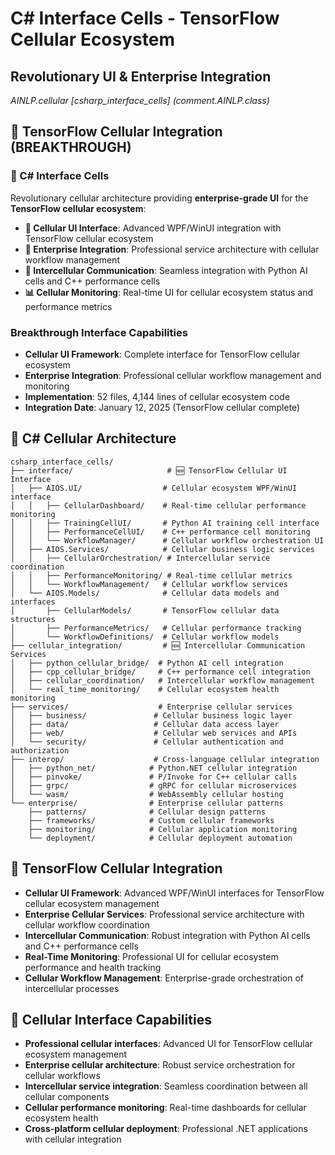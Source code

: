 # C# Interface Cells - TensorFlow Cellular Ecosystem
## Revolutionary UI & Enterprise Integration
*AINLP.cellular [csharp_interface_cells] (comment.AINLP.class)*

## 🧬 **TensorFlow Cellular Integration (BREAKTHROUGH)**

### **🏢 C# Interface Cells**
Revolutionary cellular architecture providing **enterprise-grade UI** for the **TensorFlow cellular ecosystem**:

- **🚀 Cellular UI Interface**: Advanced WPF/WinUI integration with TensorFlow cellular ecosystem
- **🔧 Enterprise Integration**: Professional service architecture with cellular workflow management
- **🌉 Intercellular Communication**: Seamless integration with Python AI cells and C++ performance cells
- **📊 Cellular Monitoring**: Real-time UI for cellular ecosystem status and performance metrics

### **Breakthrough Interface Capabilities**
- **Cellular UI Framework**: Complete interface for TensorFlow cellular ecosystem
- **Enterprise Integration**: Professional cellular workflow management and monitoring
- **Implementation**: 52 files, 4,144 lines of cellular ecosystem code
- **Integration Date**: January 12, 2025 (TensorFlow cellular complete)

## 🏢 **C# Cellular Architecture**
```
csharp_interface_cells/
├── interface/                     # 🆕 TensorFlow Cellular UI Interface
│   ├── AIOS.UI/                  # Cellular ecosystem WPF/WinUI interface
│   │   ├── CellularDashboard/    # Real-time cellular performance monitoring
│   │   ├── TrainingCellUI/       # Python AI training cell interface
│   │   ├── PerformanceCellUI/    # C++ performance cell monitoring
│   │   └── WorkflowManager/      # Cellular workflow orchestration UI
│   ├── AIOS.Services/            # Cellular business logic services
│   │   ├── CellularOrchestration/ # Intercellular service coordination
│   │   ├── PerformanceMonitoring/ # Real-time cellular metrics
│   │   └── WorkflowManagement/   # Cellular workflow services
│   └── AIOS.Models/              # Cellular data models and interfaces
│       ├── CellularModels/       # TensorFlow cellular data structures
│       ├── PerformanceMetrics/   # Cellular performance tracking
│       └── WorkflowDefinitions/  # Cellular workflow models
├── cellular_integration/         # 🆕 Intercellular Communication Services
│   ├── python_cellular_bridge/  # Python AI cell integration
│   ├── cpp_cellular_bridge/     # C++ performance cell integration
│   ├── cellular_coordination/   # Intercellular workflow management
│   └── real_time_monitoring/    # Cellular ecosystem health monitoring
├── services/                    # Enterprise cellular services
│   ├── business/               # Cellular business logic layer
│   ├── data/                   # Cellular data access layer
│   ├── web/                    # Cellular web services and APIs
│   └── security/               # Cellular authentication and authorization
├── interop/                    # Cross-language cellular integration
│   ├── python_net/            # Python.NET cellular integration
│   ├── pinvoke/               # P/Invoke for C++ cellular calls
│   ├── grpc/                  # gRPC for cellular microservices
│   └── wasm/                  # WebAssembly cellular hosting
└── enterprise/                # Enterprise cellular patterns
    ├── patterns/              # Cellular design patterns
    ├── frameworks/            # Custom cellular frameworks
    ├── monitoring/            # Cellular application monitoring
    └── deployment/            # Cellular deployment automation
```

## 🧠 **TensorFlow Cellular Integration**
- **Cellular UI Framework**: Advanced WPF/WinUI interfaces for TensorFlow cellular ecosystem management
- **Enterprise Cellular Services**: Professional service architecture with cellular workflow coordination
- **Intercellular Communication**: Robust integration with Python AI cells and C++ performance cells
- **Real-Time Monitoring**: Professional UI for cellular ecosystem performance and health tracking
- **Cellular Workflow Management**: Enterprise-grade orchestration of intercellular processes

## 🚀 **Cellular Interface Capabilities**
- **Professional cellular interfaces**: Advanced UI for TensorFlow cellular ecosystem management
- **Enterprise cellular architecture**: Robust service orchestration for cellular workflows
- **Intercellular service integration**: Seamless coordination between all cellular components
- **Cellular performance monitoring**: Real-time dashboards for cellular ecosystem health
- **Cross-platform cellular deployment**: Professional .NET applications with cellular integration
